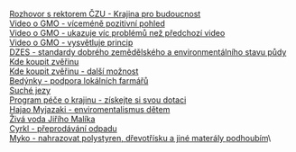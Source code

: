 


[Rozhovor s rektorem ČZU - Krajina pro budoucnost](https://vesmir.cz/cz/casopis/archiv-casopisu/2020/cislo-12/krajina-pro-budoucnost.html)\
[Video o GMO - víceméně pozitivní pohled](https://www.youtube.com/watch?v=7TmcXYp8xu4)\
[Video o GMO - ukazuje víc problémů než předchozí video](https://www.youtube.com/watch?v=h4_t4Xgd4CA)\
[Video o GMO - vysvětluje princip](https://www.youtube.com/watch?v=aCm6gXlua48)\
[DZES - standardy dobrého zemědělského a environmentálního stavu půdy](http://eagri.cz/public/web/mze/dotace/kontroly-podminenosti-cross-compliance/dobry-zemedelsky-a-environmentalni-stav/shrnuti-informaci-k-podminkam-standardu.html)\
[Kde koupit zvěřinu](https://www.prozverinu.cz/)\
[Kde koupit zvěřinu - další možnost](https://www.zlesanastul.cz)\
[Bedýnky - podpora lokálních farmářů](https://www.svetbedynek.cz/)\
[Suché jezy](https://suchejezy.cz/)\
[Program péče o krajinu - získejte si svou dotaci](https://www.mzp.cz/cz/program_pece_krajina_vyzva_unor)\
[Hajao Myjazaki - enviromentalismus dětem](https://orionmagazine.org/article/the-worlds-of-hayao-miyazaki/)\
[Živá voda Jiřího Malíka](https://ekolist.cz/cz/publicistika/nazory-a-komentare/jindrichn-duras-model-zdonov-zdanlive-maly-projekt-ale-vyznamny-pro-celou-republiku)\
[Cyrkl - přeprodávání odpadu](https://www.cyrkl.com/en/)\
[Myko - nahrazovat polystyren, dřevotřísku a jiné materály podhoubím](https://www.cyrkl.com/cs/podhoubi-udrzitelne-budoucnosti-houby-misto-polystyrenu)\
